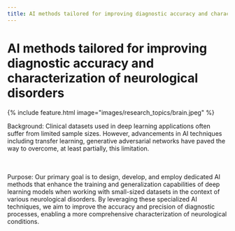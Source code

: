 ```yaml
---
title: AI methods tailored for improving diagnostic accuracy and characterization of neurological disorders
---
```


# <i class="AI methods tailored for improving diagnostic accuracy and characterization of neurological disorders"></i>AI methods tailored for improving diagnostic accuracy and characterization of neurological disorders

{%
  include feature.html
  image="images/research_topics/brain.jpeg"
%}



Background: Clinical datasets used in deep learning applications often suffer from limited sample sizes. However, advancements in AI techniques including transfer learning, generative adversarial networks have paved the way to overcome, at least partially, this limitation.

<br><br>
Purpose: Our primary goal is to design, develop, and employ dedicated AI methods that enhance the training and generalization capabilities of deep learning models when working with small-sized datasets in the context of various neurological disorders. By leveraging these specialized AI techniques, we aim to improve the accuracy and precision of diagnostic processes, enabling a more comprehensive characterization of neurological conditions.
